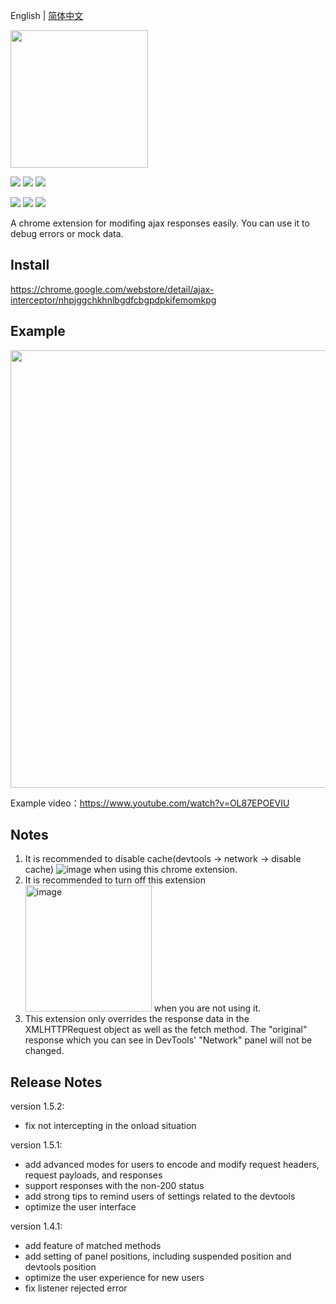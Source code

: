 English | [简体中文](./README-zh.md)   

<img src="https://github.com/YGYOOO/ajax-interceptor/raw/master/readmeImgs/Ajax_Modifier.png" width="220">   

[![](https://img.shields.io/chrome-web-store/v/nhpjggchkhnlbgdfcbgpdpkifemomkpg.svg?logo=Google%20Chrome&logoColor=white&color=blue&style=flat-square)](https://chrome.google.com/webstore/detail/ajax-interceptor/nhpjggchkhnlbgdfcbgpdpkifemomkpg) 
[![](https://img.shields.io/chrome-web-store/stars/nhpjggchkhnlbgdfcbgpdpkifemomkpg.svg?logo=Google%20Chrome&logoColor=white&color=blue&style=flat-square)](https://chrome.google.com/webstore/detail/nhpjggchkhnlbgdfcbgpdpkifemomkpg) 
[![](https://img.shields.io/chrome-web-store/users/nhpjggchkhnlbgdfcbgpdpkifemomkpg.svg?logo=Google%20Chrome&logoColor=white&color=blue&style=flat-square)](https://chrome.google.com/webstore/detail/ajax-interceptor/nhpjggchkhnlbgdfcbgpdpkifemomkpg)    

[![](https://img.shields.io/github/followers/YGYOOO.svg?label=Follow&style=social)](https://github.com/YGYOOO)
[![](https://img.shields.io/badge/Follow%20@卧槽竟然是YGY的微博--brightgreen.svg?logo=Sina%20Weibo&style=social)](https://weibo.com/u/5352731024)
[![](https://img.shields.io/badge/Follow%20@YGYOOO--brightgreen.svg?logo=Twitter&style=social)](https://twitter.com/YGYOOO)

A chrome extension for modifing ajax responses easily. You can use it to debug errors or mock data.

## Install
https://chrome.google.com/webstore/detail/ajax-interceptor/nhpjggchkhnlbgdfcbgpdpkifemomkpg   

## Example
<img src="https://github.com/YGYOOO/ajax-interceptor/raw/master/readmeImgs/screenshot2.png" width="700"> 

Example video：https://www.youtube.com/watch?v=OL87EPOEVIU

## Notes
1. It is recommended to disable cache(devtools -> network -> disable cache) ![image](https://github.com/YGYOOO/ajax-interceptor/assets/15754991/ea89f065-56da-4c1b-8287-92fe88faeba3) when using this chrome extension.
2. It is recommended to turn off this extension<img width="202" alt="image" src="https://github.com/YGYOOO/ajax-interceptor/assets/15754991/ba83ac30-39e5-46c6-9c04-2989e9819120"> when you are not using it.
3. This extension only overrides the response data in the XMLHTTPRequest object as well as the fetch method. The "original" response which you can see in DevTools' "Network" panel will not be changed.

## Release Notes
version 1.5.2:
- fix not intercepting in the onload situation 

version 1.5.1:
- add advanced modes for users to encode and modify request headers, request payloads, and responses
- support responses with the non-200 status
- add strong tips to remind users of settings related to the devtools
- optimize the user interface

version 1.4.1:
- add feature of matched methods  
- add setting of panel positions, including suspended position and devtools position
- optimize the user experience for new users
- fix listener rejected error
